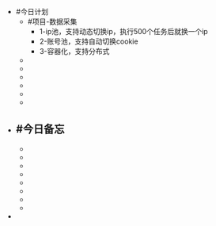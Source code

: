 - #今日计划
	- #项目-数据采集
		- 1-ip池，支持动态切换ip，执行500个任务后就换一个ip
		- 2-账号池，支持自动切换cookie
		- 3-容器化，支持分布式
	-
	-
	-
	-
	-
	-
- #今日备忘
	-
	-
	-
	-
	-
	-
	-
	-
	-
-
